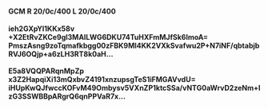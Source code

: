#### GCM R 20/0c/400 L 20/0c/400
**ieh2GXpYl1KKx58v**<br/>**+X2EtRvZKCe9gl3MAILWG6DKU74TuHXFmMJfSk6lmoA=**<br/>**PmszAsng9zoTqmafkbgg00zFBK9Ml4KK2VXkSvafwu2P+N7iNF/qbtabjbRVJ6OQjp+a6zLH3RT8k0aH...**<br/><br/>
**E5a8VQQPARqnMpZp**<br/>**x3Z2HapqiXi13mQxbvZ4191xnzupsgTeS1iFMGAVvdU=**<br/>**iHUpKwQJfwccKOFvM49Ombysv5VXnZP1ktcSSa/vNTG0aWrvD2zeNm+lzG3SSWBBpARgrQ6qnPPVaR7x...**